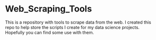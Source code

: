 # Web_Scraping_Tools
This is a repository with tools to scrape data from the web. I created this repo to help store the scripts I create for my data science projects. Hopefully you can find some use with them.
